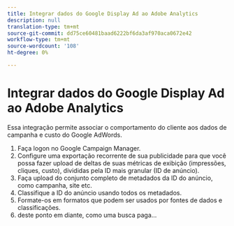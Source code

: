 ```yaml
---
title: Integrar dados do Google Display Ad ao Adobe Analytics
description: null
translation-type: tm+mt
source-git-commit: dd75ce60481baad6222bf6da3af970aca0672e42
workflow-type: tm+mt
source-wordcount: '108'
ht-degree: 0%

---
```



# Integrar dados do Google Display Ad ao Adobe Analytics

Essa integração permite associar o comportamento do cliente aos dados de campanha e custo do Google AdWords.

1. Faça logon no Google Campaign Manager.
2. Configure uma exportação recorrente de sua publicidade para que você possa fazer upload de deltas de suas métricas de exibição (impressões, cliques, custo), divididas pela ID mais granular (ID de anúncio).
3. Faça upload do conjunto completo de metadados da ID do anúncio, como campanha, site etc.
4. Classifique a ID do anúncio usando todos os metadados.
5. Formate-os em formatos que podem ser usados por fontes de dados e classificações.
6. deste ponto em diante, como uma busca paga...
